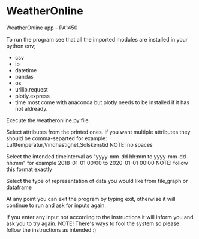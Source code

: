 # WeatherOnline
WeatherOnline app - PA1450

To run the program see that all the imported modules are installed in your python env;
* csv
* io
* datetime
* pandas
* os
* urllib.request
* plotly.express
* time
most come with anaconda but plotly needs to be installed if it has not aldready.

Execute the weatheronline.py file.

Select attributes from the printed ones. If you want multiple attributes they should be comma-separted for example:
Lufttemperatur,Vindhastighet,Solskenstid
NOTE! no spaces

Select the intended timeinterval as "yyyy-mm-dd hh:mm to yyyy-mm-dd hh:mm" for example
2018-01-01 00:00 to 2020-01-01 00:00
NOTE! follow this format exactly

Select the type of representation of data you would like from file,graph or dataframe

At any point you can exit the program by typing exit, otherwise it will continue to run and ask for inputs again.


If you enter any input not according to the instructions it will inform you and ask you to try again.
NOTE! There's ways to fool the system so please follow the instructions as intended :)







